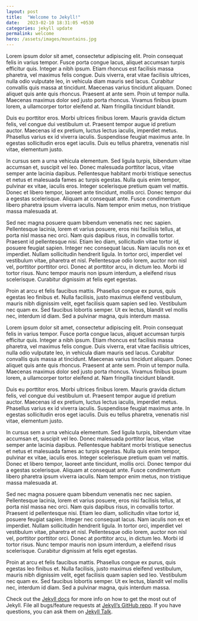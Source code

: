 ```yaml
---
layout: post
title:  "Welcome to Jekyll!"
date:   2023-02-10 18:31:05 +0530
categories: jekyll update
permalink: welcome
hero: /assets/images/mountains.jpg
---
```

Lorem ipsum dolor sit amet, consectetur adipiscing elit. Proin consequat felis in varius tempor. Fusce porta congue lacus, aliquet accumsan turpis efficitur quis. Integer a nibh ipsum. Etiam rhoncus est facilisis massa pharetra, vel maximus felis congue. Duis viverra, erat vitae facilisis ultrices, nulla odio vulputate leo, in vehicula diam mauris sed lacus. Curabitur convallis quis massa at tincidunt. Maecenas varius tincidunt aliquam. Donec aliquet quis ante quis rhoncus. Praesent at ante sem. Proin ut tempor nulla. Maecenas maximus dolor sed justo porta rhoncus. Vivamus finibus ipsum lorem, a ullamcorper tortor eleifend at. Nam fringilla tincidunt blandit.

Duis eu porttitor eros. Morbi ultrices finibus lorem. Mauris gravida dictum felis, vel congue dui vestibulum ut. Praesent tempor augue id pretium auctor. Maecenas id ex pretium, luctus lectus iaculis, imperdiet metus. Phasellus varius ex id viverra iaculis. Suspendisse feugiat maximus ante. In egestas sollicitudin eros eget iaculis. Duis eu tellus pharetra, venenatis nisl vitae, elementum justo.

In cursus sem a urna vehicula elementum. Sed ligula turpis, bibendum vitae accumsan et, suscipit vel leo. Donec malesuada porttitor lacus, vitae semper ante lacinia dapibus. Pellentesque habitant morbi tristique senectus et netus et malesuada fames ac turpis egestas. Nulla quis enim tempor, pulvinar ex vitae, iaculis eros. Integer scelerisque pretium quam vel mattis. Donec et libero tempor, laoreet ante tincidunt, mollis orci. Donec tempor dui a egestas scelerisque. Aliquam at consequat ante. Fusce condimentum libero pharetra ipsum viverra iaculis. Nam tempor enim metus, non tristique massa malesuada at.

Sed nec magna posuere quam bibendum venenatis nec nec sapien. Pellentesque lacinia, lorem et varius posuere, eros nisi facilisis tellus, at porta nisl massa nec orci. Nam quis dapibus risus, in convallis tortor. Praesent id pellentesque nisi. Etiam leo diam, sollicitudin vitae tortor id, posuere feugiat sapien. Integer nec consequat lacus. Nam iaculis non ex et imperdiet. Nullam sollicitudin hendrerit ligula. In tortor orci, imperdiet vel vestibulum vitae, pharetra et nisl. Pellentesque odio lorem, auctor non nisl vel, porttitor porttitor orci. Donec at porttitor arcu, in dictum leo. Morbi id tortor risus. Nunc tempor mauris non ipsum interdum, a eleifend risus scelerisque. Curabitur dignissim at felis eget egestas.

Proin at arcu et felis faucibus mattis. Phasellus congue ex purus, quis egestas leo finibus et. Nulla facilisis, justo maximus eleifend vestibulum, mauris nibh dignissim velit, eget facilisis quam sapien sed leo. Vestibulum nec quam ex. Sed faucibus lobortis semper. Ut ex lectus, blandit vel mollis nec, interdum id diam. Sed a pulvinar magna, quis interdum massa.

Lorem ipsum dolor sit amet, consectetur adipiscing elit. Proin consequat felis in varius tempor. Fusce porta congue lacus, aliquet accumsan turpis efficitur quis. Integer a nibh ipsum. Etiam rhoncus est facilisis massa pharetra, vel maximus felis congue. Duis viverra, erat vitae facilisis ultrices, nulla odio vulputate leo, in vehicula diam mauris sed lacus. Curabitur convallis quis massa at tincidunt. Maecenas varius tincidunt aliquam. Donec aliquet quis ante quis rhoncus. Praesent at ante sem. Proin ut tempor nulla. Maecenas maximus dolor sed justo porta rhoncus. Vivamus finibus ipsum lorem, a ullamcorper tortor eleifend at. Nam fringilla tincidunt blandit.

Duis eu porttitor eros. Morbi ultrices finibus lorem. Mauris gravida dictum felis, vel congue dui vestibulum ut. Praesent tempor augue id pretium auctor. Maecenas id ex pretium, luctus lectus iaculis, imperdiet metus. Phasellus varius ex id viverra iaculis. Suspendisse feugiat maximus ante. In egestas sollicitudin eros eget iaculis. Duis eu tellus pharetra, venenatis nisl vitae, elementum justo.

In cursus sem a urna vehicula elementum. Sed ligula turpis, bibendum vitae accumsan et, suscipit vel leo. Donec malesuada porttitor lacus, vitae semper ante lacinia dapibus. Pellentesque habitant morbi tristique senectus et netus et malesuada fames ac turpis egestas. Nulla quis enim tempor, pulvinar ex vitae, iaculis eros. Integer scelerisque pretium quam vel mattis. Donec et libero tempor, laoreet ante tincidunt, mollis orci. Donec tempor dui a egestas scelerisque. Aliquam at consequat ante. Fusce condimentum libero pharetra ipsum viverra iaculis. Nam tempor enim metus, non tristique massa malesuada at.

Sed nec magna posuere quam bibendum venenatis nec nec sapien. Pellentesque lacinia, lorem et varius posuere, eros nisi facilisis tellus, at porta nisl massa nec orci. Nam quis dapibus risus, in convallis tortor. Praesent id pellentesque nisi. Etiam leo diam, sollicitudin vitae tortor id, posuere feugiat sapien. Integer nec consequat lacus. Nam iaculis non ex et imperdiet. Nullam sollicitudin hendrerit ligula. In tortor orci, imperdiet vel vestibulum vitae, pharetra et nisl. Pellentesque odio lorem, auctor non nisl vel, porttitor porttitor orci. Donec at porttitor arcu, in dictum leo. Morbi id tortor risus. Nunc tempor mauris non ipsum interdum, a eleifend risus scelerisque. Curabitur dignissim at felis eget egestas.

Proin at arcu et felis faucibus mattis. Phasellus congue ex purus, quis egestas leo finibus et. Nulla facilisis, justo maximus eleifend vestibulum, mauris nibh dignissim velit, eget facilisis quam sapien sed leo. Vestibulum nec quam ex. Sed faucibus lobortis semper. Ut ex lectus, blandit vel mollis nec, interdum id diam. Sed a pulvinar magna, quis interdum massa.

Check out the [Jekyll docs][jekyll-docs] for more info on how to get the most out of Jekyll. File all bugs/feature requests at [Jekyll’s GitHub repo][jekyll-gh]. If you have questions, you can ask them on [Jekyll Talk][jekyll-talk].

[jekyll-docs]: https://jekyllrb.com/docs/home
[jekyll-gh]:   https://github.com/jekyll/jekyll
[jekyll-talk]: https://talk.jekyllrb.com/
